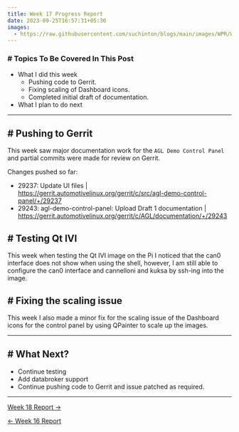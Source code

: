 ```yaml
---
title: Week 17 Progress Report
date: 2023-09-25T16:57:31+05:30
images:
  - https://raw.githubusercontent.com/suchinton/blogs/main/images/WPR/Week17/GSOC Report IMG.png
---
```


### # Topics To Be Covered In This Post
- What I did this week
	- Pushing code to Gerrit.
	- Fixing scaling of Dashboard icons.
	- Completed initial draft of documentation.
- What I plan to do next 

---

## # Pushing to Gerrit

This week saw major documentation work for the `AGL Demo Control Panel` and partial commits were made for review on Gerrit. 

Changes pushed so far:

- 29237: Update UI files | https://gerrit.automotivelinux.org/gerrit/c/src/agl-demo-control-panel/+/29237
- 29243: agl-demo-control-panel: Upload Draft 1 documentation | https://gerrit.automotivelinux.org/gerrit/c/AGL/documentation/+/29243
## # Testing Qt IVI

This week when testing the Qt IVI image on the Pi I noticed that the can0 interface does not show when using the shell, however, I am still able to configure the can0 interface and cannelloni and kuksa by ssh-ing into the image. 
## # Fixing the scaling issue

This week I also made a minor fix for the scaling issue of the Dashboard icons for the control panel by using QPainter to scale up the images. 

---
## # What Next?

- Continue testing
- Add databroker support
- Continue pushing code to Gerrit and issue patched as required.

---

[Week 18 Report →](/articles/week-18)

[← Week 16 Report](/articles/week-16)